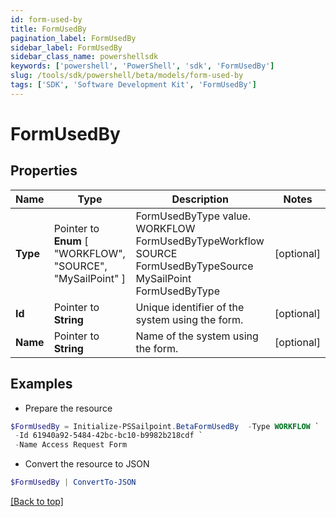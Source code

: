 ```yaml
---
id: form-used-by
title: FormUsedBy
pagination_label: FormUsedBy
sidebar_label: FormUsedBy
sidebar_class_name: powershellsdk
keywords: ['powershell', 'PowerShell', 'sdk', 'FormUsedBy'] 
slug: /tools/sdk/powershell/beta/models/form-used-by
tags: ['SDK', 'Software Development Kit', 'FormUsedBy']
---
```



# FormUsedBy

## Properties

Name | Type | Description | Notes
------------ | ------------- | ------------- | -------------
**Type** |  Pointer to  **Enum** [  "WORKFLOW",    "SOURCE",    "MySailPoint" ] | FormUsedByType value.  WORKFLOW FormUsedByTypeWorkflow SOURCE FormUsedByTypeSource MySailPoint FormUsedByType | [optional] 
**Id** |  Pointer to **String** | Unique identifier of the system using the form. | [optional] 
**Name** |  Pointer to **String** | Name of the system using the form. | [optional] 

## Examples

- Prepare the resource
```powershell
$FormUsedBy = Initialize-PSSailpoint.BetaFormUsedBy  -Type WORKFLOW `
 -Id 61940a92-5484-42bc-bc10-b9982b218cdf `
 -Name Access Request Form
```

- Convert the resource to JSON
```powershell
$FormUsedBy | ConvertTo-JSON
```


[[Back to top]](#) 

